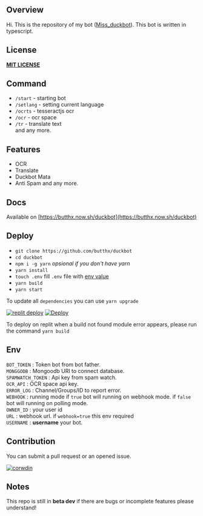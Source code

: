 ## Overview
Hi. This is the repository of my bot ([Miss_duckbot](https://t.me/miss_duckbot)). This bot is written in typescript.
## License
[**MIT LICENSE**](/LICENSE)
## Command 
- `/start` - starting bot
- `/setlang` - setting current language
- `/ocrts` - tesseractjs ocr
- `/ocr` - ocr space
- `/tr` - translate text  
and any more.
## Features
- OCR
- Translate
- Duckbot Mata
- Anti Spam
and any more.
## Docs 
Available on [https://butthx.now.sh/duckbot](https://butthx.now.sh/duckbot)
## Deploy 
- `git clone https://github.com/butthx/duckbot`
- `cd duckbot`
- `npm i -g yarn` _opsional if you don't have yarn_ 
- `yarn install`
- `touch .env` 
fill `.env` file with [env value](#env)
- `yarn build`
- `yarn start`  

To update all `dependencies` you can use `yarn upgrade`

[![replit deploy](https://camo.githubusercontent.com/34fe397bff4498f3cc17458b9c76f87687ffe300aec7291eea4d468551bcbabe/68747470733a2f2f7265706c2e69742f62616467652f6769746875622f7265706c69742f64617461626173652d6e6f6465)](https://repl.it/github/butthx/duckbot)
[![Deploy](https://www.herokucdn.com/deploy/button.svg)](https://heroku.com/deploy?template=https://github.com/butthx/duckbot)

To deploy on replit when a build not found module error appears, please run the command `yarn build`

## Env
`BOT_TOKEN` : Token bot from bot father.  
`MONGGODB` : Mongoodb URI to connect database.  
`SPAMWATCH_TOKEN` : Api key from spam watch.  
`OCR_API` : OCR space api key.  
`ERROR_LOG` : Channel/Groups/ID to report error.  
`WEBHOOK` : running mode if `true` bot will running on webhook mode. if `false` bot will running on polling mode.  
`OWNER_ID` : your user id   
`URL` : webhook url. if `webhook=true` this env required  
`USERNAME` : **username** your bot.  


## Contribution
You can submit a pull request or an opened issue.
  

[![corwdin](https://img.shields.io/badge/Translate%20This%20Bot-success.svg?style=flat-square&logo=crowdin)](https://crowdin.com/project/missduckbot)

## Notes
This repo is still in **beta dev** if there are bugs or incomplete features please understand!